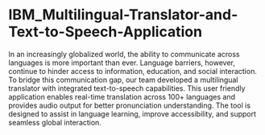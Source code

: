 # IBM_Multilingual-Translator-and-Text-to-Speech-Application

In an increasingly globalized world, the ability to communicate across languages is more 
important than ever. Language barriers, however, continue to hinder access to 
information, education, and social interaction. To bridge this communication gap, our team 
developed a multilingual translator with integrated text-to-speech capabilities. This user
friendly application enables real-time translation across 100+ languages and provides 
audio output for better pronunciation understanding. The tool is designed to assist in 
language learning, improve accessibility, and support seamless global interaction. 
